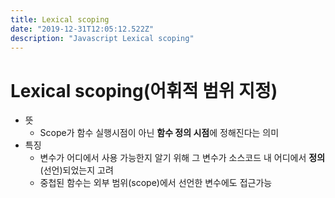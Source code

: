 ```yaml
---
title: Lexical scoping
date: "2019-12-31T12:05:12.522Z"
description: "Javascript Lexical scoping"
---
```


# Lexical scoping(어휘적 범위 지정)

- 뜻
  - Scope가 함수 실행시점이 아닌 **함수 정의 시점**에 정해진다는 의미
- 특징
  - 변수가 어디에서 사용 가능한지 알기 위해 그 변수가 소스코드 내 어디에서 **정의**(선언)되었는지 고려
  - 중첩된 함수는 외부 범위(scope)에서 선언한 변수에도 접근가능
